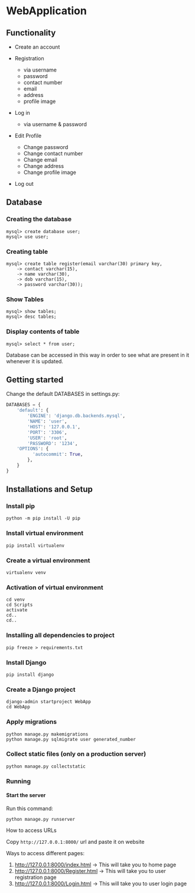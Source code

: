 # WebApplication
## Functionality

- Create an account 
- Registration
    - via username 
    - password
    - contact number
    - email
    - address
    - profile image
    
- Log in
    - via username & password
    
- Edit Profile
    - Change password
    - Change contact number
    - Change email
    - Change address
    - Change profile image

- Log out

## Database

### Creating the database
```
mysql> create database user;
mysql> use user;
```
### Creating table
```
mysql> create table register(email varchar(30) primary key,
    -> contact varchar(15),
    -> name varchar(30),
    -> dob varchar(15),
    -> password varchar(30));
```

### Show Tables
```
mysql> show tables;
mysql> desc tables;
```

### Display contents of table
```
mysql> select * from user;
```

Database can be accessed in this way in order to see what are present in it whenever it is updated. 

Getting started
----------------
Change the default DATABASES in settings.py:
```python
DATABASES = {
    'default': {
        'ENGINE': 'django.db.backends.mysql',
        'NAME': 'user',
        'HOST': '127.0.0.1',
        'PORT': '3306',
        'USER': 'root',
        'PASSWORD': '1234',
	'OPTIONS': {
          'autocommit': True,
        },     
    }
}
```
 
## Installations and Setup

### Install pip

```
python -m pip install -U pip
```

### Install virtual environment

```
pip install virtualenv
```

### Create a virtual environment

```
virtualenv venv
```

### Activation of virtual environment

```
cd venv
cd Scripts 
activate
cd..
cd..
```
### Installing all dependencies to project 
```
pip freeze > requirements.txt
```

### Install Django

```
pip install django
```

### Create a Django project

```
django-admin startproject WebApp
cd WebApp
```

### Apply migrations

```
python manage.py makemigrations
python manage.py sqlmigrate user generated_number
```

### Collect static files (only on a production server)

```
python manage.py collectstatic
```

### Running

#### Start the server

Run this command:

```
python manage.py runserver
```

How to access URLs

Copy `http://127.0.0.1:8000/` url and paste it on website

Ways to access different pages: 

1. http://127.0.0.1:8000/index.html     -> This will take you to home page
2. http://127.0.0.1:8000/Register.html  -> This will take you to user registration page
3. http://127.0.0.1:8000/Login.html  -> This will take you to user login page

